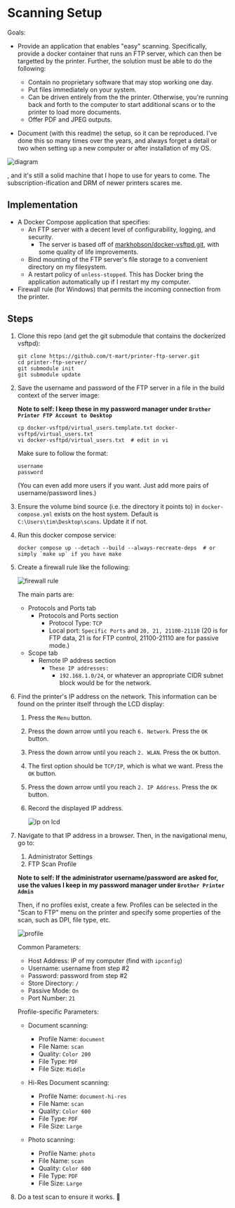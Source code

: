 # Scanning Setup

Goals:

- Provide an application that enables "easy" scanning. Specifically, provide a docker container that
  runs an FTP server, which can then be targetted by the printer. Further, the solution must be able
  to do the following:

  - Contain no proprietary software that may stop working one day.
  - Put files immediately on your system.
  - Can be driven entirely from the the printer. Otherwise, you're running back and forth to the
    computer to start additional scans or to the printer to load more documents.
  - Offer PDF and JPEG outputs.

- Document (with this readme) the setup, so it can be reproduced. I've done this so many times over
  the years, and always forget a detail or two when setting up a new computer or after installation
  of my OS.

![diagram](docs/diagram.png)

, and it's still a solid machine that I hope to use for years to
come. The subscription-ification and DRM of newer printers scares me.

## Implementation

- A Docker Compose application that specifies:
  - An FTP server with a decent level of configurability, logging, and security.
    - The server is based off of
      [markhobson/docker-vsftpd.git](https://github.com/markhobson/docker-vsftpd.git), with some
      quality of life improvements.
  - Bind mounting of the FTP server's file storage to a convenient directory on my filesystem.
  - A restart policy of `unless-stopped`. This has Docker bring the application automatically up if
    I restart my my computer.
- Firewall rule (for Windows) that permits the incoming connection from the printer.

## Steps

1. Clone this repo (and get the git submodule that contains the dockerized vsftpd):

   ```shell
   git clone https://github.com/t-mart/printer-ftp-server.git
   cd printer-ftp-server/
   git submodule init
   git submodule update
   ```

2. Save the username and password of the FTP server in a file in the build context of the server
   image:

   **Note to self: I keep these in my password manager under
   `Brother Printer FTP Account to Desktop`**

   ```shell
   cp docker-vsftpd/virtual_users.template.txt docker-vsftpd/virtual_users.txt
   vi docker-vsftpd/virtual_users.txt  # edit in vi
   ```

   Make sure to follow the format:

   ```text
   username
   password
   ```

   (You can even add more users if you want. Just add more pairs of username/password lines.)

3. Ensure the volume bind source (i.e. the directory it points to) in `docker-compose.yml` exists on
   the host system. Default is `C:\Users\tim\Desktop\scans`. Update it if not.

4. Run this docker compose service:

   ```shell
   docker compose up --detach --build --always-recreate-deps  # or simply `make up` if you have make
   ```

5. Create a firewall rule like the following:

   ![firewall rule](docs/firewall-rule.gif)

   The main parts are:

   - Protocols and Ports tab
     - Protocols and Ports section
       - Protocol Type: `TCP`
       - Local port: `Specific Ports` and `20, 21, 21100-21110` (20 is for FTP data, 21 is for FTP
         control, 21100-21110 are for passive mode.)
   - Scope tab
     - Remote IP address section
       - `These IP addresses:`
         - `192.168.1.0/24`, or whatever an appropriate CIDR subnet block would be for the network.

6. Find the printer's IP address on the network. This information can be found on the printer itself
   through the LCD display:

   1. Press the `Menu` button.
   2. Press the down arrow until you reach `6. Network`. Press the `OK` button.
   3. Press the down arrow until you reach `2. WLAN`. Press the `OK` button.
   4. The first option should be `TCP/IP`, which is what we want. Press the `OK` button.
   5. Press the down arrow until you reach `2. IP Address`. Press the `OK` button.
   6. Record the displayed IP address.

      ![ip on lcd](docs/ip.png)

7. Navigate to that IP address in a browser. Then, in the navigational menu, go to:

   1. Administrator Settings
   2. FTP Scan Profile

   **Note to self: If the administrator username/password are asked for, use the values I keep in my
   password manager under `Brother Printer Admin`**

   Then, if no profiles exist, create a few. Profiles can be selected in the "Scan to FTP" menu on
   the printer and specify some properties of the scan, such as DPI, file type, etc.

   ![profile](docs/profile.png)

   Common Parameters:

   - Host Address: IP of my computer (find with `ipconfig`)
   - Username: username from step #2
   - Password: password from step #2
   - Store Directory: `/`
   - Passive Mode: `On`
   - Port Number: `21`

   Profile-specific Parameters:

   - Document scanning:

     - Profile Name: `document`
     - File Name: `scan`
     - Quality: `Color 200`
     - File Type: `PDF`
     - File Size: `Middle`

   - Hi-Res Document scanning:

     - Profile Name: `document-hi-res`
     - File Name: `scan`
     - Quality: `Color 600`
     - File Type: `PDF`
     - File Size: `Large`

   - Photo scanning:

     - Profile Name: `photo`
     - File Name: `scan`
     - Quality: `Color 600`
     - File Type: `PDF`
     - File Size: `Large`

8. Do a test scan to ensure it works. 🤞